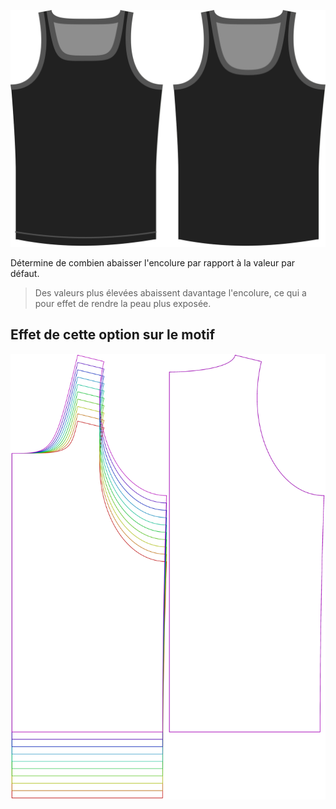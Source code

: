 ![L'option d'abaissement d'encolure sur Aaron](./necklinedrop.svg)

Détermine de combien abaisser l'encolure par rapport à la valeur par défaut.

> Des valeurs plus élevées abaissent davantage l'encolure, ce qui a pour effet de rendre la peau plus exposée.

## Effet de cette option sur le motif

![Cette image montre l'effet de cette option en superposant plusieurs variantes qui ont une valeur différente pour cette option](aaron_necklinedrop_sample.svg "Effet de cette option sur le motif")

